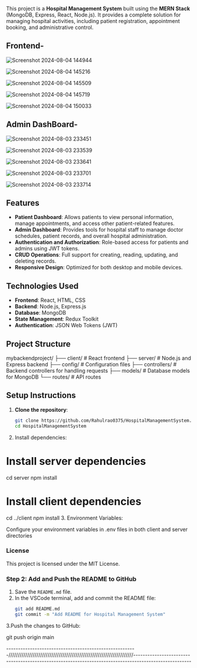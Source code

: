 

This project is a **Hospital Management System** built using the **MERN Stack** (MongoDB, Express, React, Node.js). It provides a complete solution for managing hospital activities, including patient registration, appointment booking, and administrative control.


## Frontend-

![Screenshot 2024-08-04 144944](https://github.com/user-attachments/assets/47d317c9-f769-4b68-90b5-4e6043d37b77)

![Screenshot 2024-08-04 145216](https://github.com/user-attachments/assets/dfffcc0f-3b35-42ff-ae27-3c04f0df0b9d)

![Screenshot 2024-08-04 145509](https://github.com/user-attachments/assets/8ad4d7d7-acb9-4a9b-a956-6413344b3592)

![Screenshot 2024-08-04 145719](https://github.com/user-attachments/assets/06eeed8b-aa6a-4e23-a011-ee8c29a27b76)

![Screenshot 2024-08-04 150033](https://github.com/user-attachments/assets/bbef74ed-1130-481b-bc13-e53fa4eab15c)





## Admin DashBoard-

![Screenshot 2024-08-03 233451](https://github.com/user-attachments/assets/ba3e7e59-71ce-44ff-8d1c-2df5f4c22f1e)

![Screenshot 2024-08-03 233539](https://github.com/user-attachments/assets/da31e52e-1e9c-4b50-8e8d-fe02a3c4d8fa)

![Screenshot 2024-08-03 233641](https://github.com/user-attachments/assets/dbffc285-8e42-43ec-8021-a4d6a0664847)

![Screenshot 2024-08-03 233701](https://github.com/user-attachments/assets/0fd0dc42-7299-40e1-8af7-b7a64c404af8)

![Screenshot 2024-08-03 233714](https://github.com/user-attachments/assets/2446e4f0-f800-492f-8844-55449de4b3fb)





## Features

- **Patient Dashboard**: Allows patients to view personal information, manage appointments, and access other patient-related features.
- **Admin Dashboard**: Provides tools for hospital staff to manage doctor schedules, patient records, and overall hospital administration.
- **Authentication and Authorization**: Role-based access for patients and admins using JWT tokens.
- **CRUD Operations**: Full support for creating, reading, updating, and deleting records.
- **Responsive Design**: Optimized for both desktop and mobile devices.

## Technologies Used

- **Frontend**: React, HTML, CSS
- **Backend**: Node.js, Express.js
- **Database**: MongoDB
- **State Management**: Redux Toolkit
- **Authentication**: JSON Web Tokens (JWT)

## Project Structure
mybackendproject/ ├── client/ # React frontend ├── server/ # Node.js and Express backend ├── config/ # Configuration files ├── controllers/ # Backend controllers for handling requests ├── models/ # Database models for MongoDB └── routes/ # API routes



## Setup Instructions

1. **Clone the repository**:
   ```bash
   git clone https://github.com/Rahulrao0375/HospitalManagementSystem.git
   cd HospitalManagementSystem

2. Install dependencies:
 # Install server dependencies
cd server
npm install

# Install client dependencies
cd ../client
npm install
3. Environment Variables:

Configure your environment variables in .env files in both client and server directories
  
### License
This project is licensed under the MIT License.

### Step 2: Add and Push the README to GitHub
1. Save the `README.md` file.
2. In the VSCode terminal, add and commit the README file:
   ```bash
   git add README.md
   git commit -m "Add README for Hospital Management System"
3.Push the changes to GitHub:

git push origin main

-------------------------------------------------------///////////////////////////////////////////////////////////////////------------------------------------------------------------------------------------------------------
